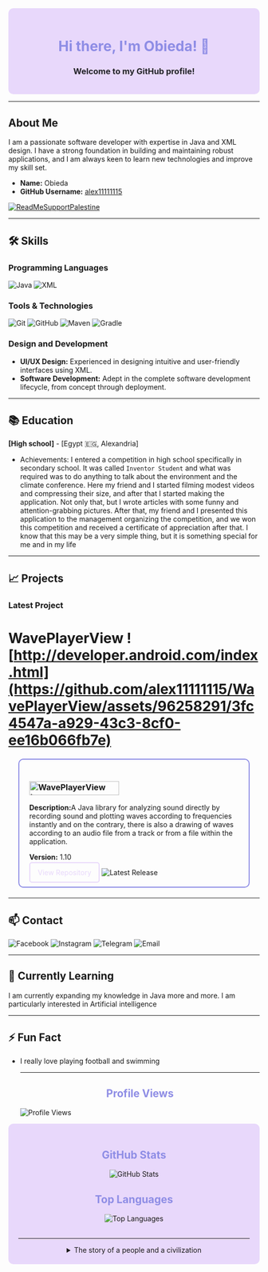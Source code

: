 <div align="center" style="background-color: #E8D8FB; padding: 20px; border-radius: 10px;">
  <h1 style="color: #8E8DE5;">Hi there, I'm Obieda! 👋</h1>
  <h3 style="color: #222327;">Welcome to my GitHub profile!</h3>
</div>

---

## About Me

I am a passionate software developer with expertise in Java and XML design. I have a strong foundation in building and maintaining robust applications, and I am always keen to learn new technologies and improve my skill set.

- **Name:** Obieda
- **GitHub Username:** [alex11111115](https://github.com/alex11111115)

[![ReadMeSupportPalestine](https://raw.githubusercontent.com/Safouene1/support-palestine-banner/master/banner-support.svg)](https://techforpalestine.org/learn-more)

---

## 🛠️ Skills

### Programming Languages
  <img src="https://img.shields.io/badge/Java-80%25-8e8de5?style=flat&logo=java&logoColor=white" alt="Java">   <img src="https://img.shields.io/badge/XML-95%25-8e8de5?style=flat&logo=xml&logoColor=white" alt="XML">

### Tools & Technologies
<div>
  <img src="https://img.shields.io/badge/Version_Control-Git-orange?style=for-the-badge&logo=git&logoColor=white" alt="Git">
  <img src="https://img.shields.io/badge/Version_Control-GitHub-orange?style=for-the-badge&logo=github&logoColor=white" alt="GitHub">
  <img src="https://img.shields.io/badge/Build_Tool-Maven-blue?style=for-the-badge&logo=apache-maven&logoColor=white" alt="Maven">
  <img src="https://img.shields.io/badge/Build_Tool-Gradle-blue?style=for-the-badge&logo=gradle&logoColor=white" alt="Gradle">
</div>

### Design and Development
- **UI/UX Design:** Experienced in designing intuitive and user-friendly interfaces using XML.
- **Software Development:** Adept in the complete software development lifecycle, from concept through deployment.

---

## 📚 Education

**[High school]**   - [Egypt 🇪🇬, Alexandria]  

<!--- Relevant coursework: List relevant courses or projects.-->
- Achievements: I entered a competition in high school specifically in secondary school. It was called ` Inventor Student ` and what was required was to do anything to talk about the environment and the climate conference. Here my friend and I started filming modest videos and compressing their size, and after that I started making the application. Not only that, but I wrote articles with some funny and attention-grabbing pictures. After that, my friend and I presented this application to the management organizing the competition, and we won this competition and received a certificate of appreciation after that. I know that this may be a very simple thing, but it is something special for me and in my life

---

## 📈 Projects

### Latest Project

# WavePlayerView ![http://developer.android.com/index.html](https://github.com/alex11111115/WavePlayerView/assets/96258291/3fc4547a-a929-43c3-8cf0-ee16b066fb7e)

<div style="border: 2px solid #8E8DE5; border-radius: 10px; padding: 20px; margin: 20px;">
  <h3 style="color: #8E8DE5;">
<a href="https://github.com/alex11111115/WavePlayerView">
  <img src="https://img.shields.io/badge/WavePlayerView-8E8DE5?style=flat&labelColor=E8D8FB&logo=data:image/svg+xml;base64,PHN2ZyB3aWR0aD0iMTAwIiBoZWlnaHQ9IjQwIiB2aWV3Qm94PSIwIDAgMTAwIDQwIiB4bWxucz0iaHR0cDovL3d3dy53My5vcmcvMjAwMC9zdmciPjxwb2x5bGluZSBwb2ludHM9IjAsMjAgMTAsMTAgMjAsMjAgMzAsMTAgNDAsMjAgNTAsMTAgNjAsMjAgNzAsMTAgODAsMjAgOTAsMTAgMTAwLDIwIiBzdHlsZT0iZmlsbDpub25lO3N0cm9rZTojOEU4REU1O3N0cm9rZS13aWR0aDoyIiAvPjxwb2x5bGluZSBwb2ludHM9IjAsMjUgMTAsMTUgMjAsMjUgMzAsMTUgNDAsMjUgNTAsMTUgNjAsMjUgNzAsMTUgODAsMjUgOTAsMTUgMTAwLDI1IiBzdHlsZT0iZmlsbDpub25lO3N0cm9rZTojOEU4REU1O3N0cm9rZS13aWR0aDoyIiAvPjwvc3ZnPg==" alt="WavePlayerView Logo" style="width: 180px; height: 28px; margin-right: 10px;">
  <span style="font-size: 12px; color: #8E8DE5;"></span>
</a>
</h3>
  <p><strong>Description:</strong>A Java library for analyzing sound directly by recording sound and plotting waves according to frequencies instantly and on the contrary, there is also a drawing of waves according to an audio file from a track or from a file within the application.</p>
  <p><strong>Version:</strong> 1.10</p>
  <a href="https://github.com/alex11111115/WavePlayerView" style="color: #E8D8FB; text-decoration: none; border: 2px solid #E8D8FB; padding: 10px 15px; border-radius: 5px;">View Repository</a>     <img src="https://img.shields.io/github/v/release/alex11111115/WavePlayerView?style=flat&color=8E8DE5" alt="Latest Release">
</div>

---

## 📫 Contact

<div>
  <a href="https://www.facebook.com/obeida.hussein.a/" style="text-decoration: none;">
    <img src="https://img.shields.io/badge/Facebook-1877F2?style=for-the-badge&logo=facebook&logoColor=white" alt="Facebook">
  </a>
  <a href="https://www.instagram.com/obeida.hussein.a/" style="text-decoration: none;">
    <img src="https://img.shields.io/badge/Instagram-E4405F?style=for-the-badge&logo=instagram&logoColor=white" alt="Instagram">
  </a>
  <a href="https://t.me/@obeida_hussein" style="text-decoration: none;">
    <img src="https://img.shields.io/badge/Telegram-2CA5E0?style=for-the-badge&logo=telegram&logoColor=white" alt="Telegram">
  </a>
  <a href="mailto:bodybody15151@gmail.com" style="text-decoration: none;">
    <img src="https://img.shields.io/badge/Email-D14836?style=for-the-badge&logo=gmail&logoColor=white" alt="Email">
  </a>
</div>

---

## 🌱 Currently Learning

I am currently expanding my knowledge in Java more and more. I am particularly interested in Artificial intelligence 

---


## ⚡ Fun Fact

- I really love playing football and swimming

  ---

  <h2 align="center" style="color: #8E8DE5;">Profile Views</h2>
  <img align="center" src="https://komarev.com/ghpvc/?username=alex11111115&style=flat&color=8E8DE5" alt="Profile Views">
</div>

<div align="center" style="background-color: #E8D8FB; padding: 20px; border-radius: 10px;">
  <h2 style="color: #8E8DE5;">GitHub Stats</h2>
  <img src="https://github-readme-stats.vercel.app/api?username=alex11111115&show_icons=true&theme=radical" alt="GitHub Stats">
  <br>
  <h2 style="color: #8E8DE5;">Top Languages</h2>
  <img src="https://github-readme-stats.vercel.app/api/top-langs/?username=alex11111115&layout=compact&theme=radical" alt="Top Languages">
  <br>
<br>

---

<details>
<summary>The story of a people and a civilization</summary>

~تاريخ فلسطين وحربها مع الكيان الصهيوني~

~قبل الاحتلال~
كانت *فلسطين* موطنًا لشعب *فلسطيني* متنوع وثري ثقافيًا لآلاف السنين. كان *الفلسطينيون* من خلفيات دينية ووثنية مختلفة، بما في ذلك *المسلمون* والمسيحيون واليهود والدروز. عاشوا بسلام ووئام نسبي لعدة قرون.

بدأ *اليهود الغربيون* في *ثمانينيات القرن التاسع عشر*، بتبني نظريات جديدة في استعمار الأراضي *الفلسطينية* تقوم على فكرة استبدال محاولات السيطرة المدنية أو السلمية بالسيطرة المسلحة.
وقد كان من أكبر المتبنين لهذه النظرية *الحركة الصهيونية العالمية* التي قالت: ` إن اليوم الذي نبني فيه كتيبة يهودية واحدة هو اليوم الذي ستقوم فيه دولتنا ` .

في أواسط 1880، قامت *الحركة الصهيونية* في *أوروبا* بتكوين مجموعة -*عشاق صهيون*- (المؤتمر الصهيوني الأول كان في بازل عام 1897). طالبت هذه الحركة *بإقامة دولة خاصة باليهود*، ورأى العديد من الصهاينة أن موقع هذه الدولة يجب أن يكون في مكان الدولة التاريخية اليهودية، المنطقة التي تعرف باسم *فلسطين*.
كانت *فلسطين* حينئذ جزءاً من الدولة العثمانية وتحظى بحكم محلي (ولاية)، وكانت المنطقة مأهولة *بالفلسطينيين* العرب بشكل رئيسي (ظل اليهود يشكلون نسبة أقل من 8% حتى عام 1920).

لاقى هذا المشروع *الصهيوني* غضباً شعبياً عم كل *فلسطين*، ورفضاً قاطعاً من كل الشخصيات السياسية آنذاك، كان من بينهم مفتي *القدس* أمين الحسيني وعز الدين القسام ولاحقاً عبد القادر الحسيني، وزعماء سياسيين ودينيين وعسكريين آخرين، وكانت هذه هي بدايات نشوء المقاومة الشعبية في فلسطين. فيما تباينت مواقف الشخصيات العربية والحكام العرب في تعاملهم مع هذا المشروع فمنهم من أيد *الفلسطينيين* في تحقيق مصيرهم ومنهم من التزم الصمت، ومنهم من مد يده لزعماء الحركة *الصهيونية* من أجل نيل رضى الحكومة *البريطانية*، مثل الأمير فيصل بن الحسين الذي التقى حاييم وايزمان رئيس *المنظمة الصهيونية العالمية*، وغيره.

أما بالنسبة *للدول الغربية* فقد رحبت بالمشروع *الصهيوني* في *فلسطين*، فتلقى المشروع دعماً مالياً وعسكرياً ولوجستياً من دول كبرى مثل *بريطانيا* و*الولايات المتحدة* و*فرنسا*. والتي رأت في كون الدولة *العبرية* التي يطمح *الصهاينة* لإنشائها في *فلسطين*، حماية لمصالحها في المنطقة.

*وعد بلفور*
لقد تبنت *إنجلترا* منذ بداية *القرن العشرين* سياسة إيجاد كيان *يهودي* سياسي في *فلسطين* قدروا أنه سيظل خاضعاً لنفوذهم ودائراً في فلكهم وبحاجة لحمايتهم ورعايتهم وسيكون في المستقبل مشغلة *للعرب* ينهك قواهم ويورثهم الهم الدائم يعرقل كل محاولة للوحدة فيما بينهم. وتوجت *بريطانيا* سياستها هذه بوعد بلفور الذي أطلقه وزير خارجيتها آنذاك.

كانت هناك مصالح مشتركة ذات بعد إستراتيجي، ففي الأساس كانت *بريطانيا* قلقة من هجرة *يهود روسيا* و*أوروبا الشرقية* الذين كانوا يتعرضون للاضطهاد. فوجدت أن لها مصلحة في توظيف هذه العملية في برنامج توسعها في *الشرق الأوسط*، فحولت قوافل المهاجرين إلى *فلسطين* بعد صدور الوعد، وقامت بتوفير الحماية لهم والمساعدة اللازمة. فما كان من وزير خارجية *إنجلترا* *آرثر جيمس بلفور* إلا أن أصدر وعداً باسم *ملك بريطانيا* لزعماء الحركة *الصهيونية* في 2 نوفمبر عام 1917 بتأسيس وطن قومي *لليهود* على أرض *فلسطين*.

لقي هذا الإعلان معارضة *العرب*، الذين خدعتهم *بريطانيا* عندما وعدتهم بالاستقلال إذا وقف *العرب* بجانبها ضد *العثمانيين*.

سيطر الجيش البريطاني في عام 1917 على فلسطين وشرق الأردن بمساعدة الثورة العربية بقيادة الشريف حسين (التي كانت تسعى إلى استقلال ووحدة *الولايات العربية* بناء على مراسلات *حسين-مكماهون*)، وتم تطبيق معاهدة *سايكس بيكو* وخضعت *الأردن* و*فلسطين* للانتداب *البريطاني*. وفي نفس العام، أرسل *آرثر جيمس بلفور*، وزير الخارجية *البريطاني* رسالة إلى *البارون ليونيب* و*ولتر دي روتشيلد*، يتعهد فيها بتأييد *بريطانيا* لإقامة وطن قومي *لليهود* في *فلسطين* مع ملاحظة أن لا يؤدي ذلك إلى المس بالحقوق المدنية والدينية لغير *اليهود* في *فلسطين*، وهو ما عرف فيما بعد بوعد *بلفور*.

~الثورة الفلسطينية الكبرى~
هي من أضخم الثورات الشعبية التي قام بها الشعب *الفلسطيني* ضد المستعمرين *الإنجليز* و*اليهود* المهاجرين إلى *فلسطين* في زمن *الانتداب البريطاني* على *فلسطين*، كثورة عام 1920، [1921] وثورة *البراق* عام 1929، وإضطرابات 1933. استمرت ثلاث سنين متواصلة ابتداءً من عام 1936 - 1939 اثر وفاة الشيخ *عز الدين القسام* على أيدي *الشرطة البريطانية* في *جنين*. أعلن بعدها الإضراب العام الذي ضم معظم المدن *العربية الفلسطينية*.

~قرار تقسيم فلسطين~

هو الاسم الذي أطلق على قرار قامت الجمعية العامة التابعة لهيئة *الأمم المتحدة# بالموافقة عليه في 29 نوفمبر 1947، وقضت بإنهاء الانتداب *البريطاني* على *فلسطين* وتقسيم أراضيه إلى 3 كيانات جديدة، أي تأسيس دولة *عربية* وأخرى *يهودية* على تراب *فلسطين* وأن تقع مدينتا *القدس* و*بيت لحم* في منطقة خاصة تحت *الوصاية الدولية*. كان هذا القرار المسمى رسميا بقرار الجمعية العامة رقم 181 من أول المحاولات لحل النزاع *العربي*/*اليهودي-الصهيوني* على أرض *فلسطين*.

تبادرت فكرة تقسيم *فلسطين* إلى دولتين *عربية* و*يهودية* مع تحديد منطقة دولية حول *القدس* في تقرير *لجنة بيل* من 1937 وتقرير #لجنة وودهد* من 1938، وصدر هذان التقريران عن لجنتين تم تعيينهما على يد *الحكومة البريطانية* لبحث *قضية فلسطين* إثر *الثورة الفلسطينية الكبرى* التي دارت بين السنوات 1933 و 1939.

بعد __الحرب العالمية الثانية__ وإقامة *هيئة الأمم المتحدة* بدلا *لعصبة الأمم*، طالبت *الأمم المتحدة* إعادة النظر في صكوك الانتداب التي منحتها عصبة *الأمم للإمبراطوريات الأوروبية*، واعتبرت حالة الانتداب *البريطاني* على *فلسطين* من أكثر القضايا تعقيدا وأهمية.

قامت الحركة *الصهيونية* خلال فترة *الانتداب البريطاني* على *فلسطين# وحتى بعد تأسيس *دولة فلسطين* بتنفيذ جملة من الأمور المخطط لها مسبقاً والتي كان الهدف منها ترحيل *الفلسطينيين* و*التطهير العرقي لفلسطين*، مثل استهداف قرى ومدن *فلسطينية# بهجمات *إرهابية* شنتها منظمات *الهاجاناه* و*الإرجون* و*الشتيرن* تم مناقشة هذه الأساليب المخطط لها مسبقاً من قبل عدة *مؤرخين تاريخيين* من أمثال *إيلان بابيه* و*بيني موريس* و*وليد خالدي*.

أدت هذه العمليات إلى استيلاء *اليهود* على ما يقارب 78% من مساحة *فلسطين التاريخية*، و*قتل* وتهجير 750 ألف إلى مليون *فلسطيني* قسريًا إلى دول الجوار وأجزاء أخرى من *فلسطين*. شكّل اللاجئون *الفلسطينيون* الذين خرجوا من المناطق التي قامت عليها *إسرائيل*، نواة جديدة *للقضية الفلسطينية*.

إذ نزح بين عام 1947 مرورًا بحرب 1948 حوالي 750000 *عربي فلسطيني* عن بلداتهم. بعد *نهاية الحرب* تقسمت منطقة الانتداب بين *إسرائيل* و*الأردن* و*مصر* حيث منحت *إسرائيل* الجنسية *الإسرائيلية* لمن بقي داخل حدودها فقط ورفضت عودة النازحين *العرب* من خارج هذه الحدود. أما *الأردن* فمنحت جنسيتها لسكان *الضفة الغربية* بما في ذلك اللاجئين إليها. أما سكان قطاع *غزة* واللاجئين إليها فبقوا دون مواطنة إذ رفضت *مصر* منحهم *الجنسية المصرية*. يشكل اللاجئون اليوم قرابة *نصف الشعب الفلسطيني* أي حوالي 6,4 مليون نسمة (2020).

~مجزرة دير ياسين~
دير ياسين قرية فلسطينية، تقع غربي القدس حدثت فيها مذبحة مروعة في 9 أبريل عام 1948 على يد العصابتين الصهيونيتين: *الإرجون* و*الشتيرن*. أي بعد أسبوعين من توقيع معاهدة سلام طلبها رؤساء المستوطنات اليهودية المجاورة ووافق عليها أهالي قرية دير ياسين. وراح ضحية هذه المذبحة أعداد كبيرة من السكان لهذه القرية من الأطفال، وكبار السن والنساء والشباب. عدد من ذهب ضحية هذه المذبحة مختلف عليه، إذ تذكر المصادر العربية والفلسطينية أن ما بين 250 إلى 360 ضحية تم قتلها، بينما تذكر المصادر الغربية أن العدد لم يتجاوز 107 قتلى.

كانت مذبحة دير ياسين عاملاً مهمّاً في الهجرة الفلسطينية إلى مناطق أُخرى من فلسطين والبلدان العربية المجاورة لما سببته المذبحة من حالة رعب عند المدنيين. وأضافت المذبحة حِقداً إضافياً على الحقد الموجود أصلاً بين العرب والإسرائيليين.

~الاحتلال~
بعد انتهاء الحرب العالمية الثانية عام 1945، تصاعدت حدّة هجمات العصابات الصهيونية على القوات البريطانية في فلسطين، مما حدا ببريطانيا إلى إحالة المشكلة الفلسطينية إلى الأمم المتحدة، وفي 28 ابريل بدأت جلسة الجمعية العامة التابعة للأمم المتحدة بخصوص قضية فلسطين، واختتمت أعمال الجلسات في 15 مايو 1947 بقرار تأليف (UNSCOP) لجنة الأمم المتحدة الخاصة بفلسطين، وهي لجنة مؤلفة من 11 عضوا، نشرت هذه اللجنة تقريرها في 8 سبتمبر الذي أيد معظم أفرادها حل التقسيم، بينما أوصى الأعضاء الباقون بحل فيدرالي، فرفضت الهيئة العربية العليا اقتراح التقسيم أما الوكالة اليهودية فأعلنت قبولها بالتقسيم، ووافق كل من الولايات الأمريكية المتحدة والاتحاد السوفييتي على التقسيم على التوالي، وأعلنت الحكومة البريطانية في 29 أكتوبر عن عزمها على مغادرة فلسطين في غضون ستة أشهر إذا لم يتم التوصل إلى حل يقبله العرب والصهيونيون.

وفي الفترة التي تلت ذلك، تصاعدت وتيرة العمليات العسكرية من جميع الأطراف، وكانت لدى الصهاينة خطط مدروسة قامت بتطبيقها وكانت تسيطر على كل منطقة تنسحب منها القوات البريطانية، في حين كان العرب في حالة تأزم عسكري بسبب التأخر في القيام بإجراءات فعالة لبناء قوة عربية نظامية تدافع عن فلسطين، ونجحت القوات الصهيونية باحتلال مساحات تفوق ما حصلت عليه في قرار التقسيم، وخرجت أعداد كبيرة من الفلسطينيين من مدنهم وقراهم بسبب المعارك أو بسبب الخوف من المذابح التي سمعوا بها.

وفي 13 مايو وجه حاييم وايزمان رسالة إلى الرئيس الأمريكي ترومان يطلب فيها منه الإيفاء بوعده الاعتراف بدولة يهودية، وأعلن عن قيام دولة إسرائيل في تل أبيب بتاريخ 14 مايو الساعة الرابعة بعد الظهر، وغادر المندوب السامي البريطاني مقره الرسمي في القدس متوجها إلى بريطانيا، وفي أول دقائق من 15 مايو انتهى الانتداب البريطاني على فلسطين وأصبح الإعلان عن قيام دولة إسرائيل نافذ المفعول، واعترفت الولايات الأمريكية المتحدة بدولة إسرائيل بعد ذلك بعشرة دقائق، ولكن القتال استمر ولكن هذه الآن أصبحت الحرب بين دولة إسرائيل والدول العربية المجاورة.

مع نهاية الحرب كانت إسرائيل قد أصبحت واقعا، وسيطرت على مساحات تفوق ما نص عليه قرار تقسيم فلسطين، واحتلت من فلسطين (حسب تقسيم الانتداب البريطاني) كامل السهل الساحلي باستثناء قطاع غزة الذي سيطر عليه المصريون، كما قامت على كامل النقب والجليل وشمال فلسطين، وأصبحت مناطق القدس الشرقية والضفة الغربية جزءا من المملكة الأردنية الهاشمية. وبدأ تاريخ جبهة أعرض من الصراع مع الدول العربية.

~حرب 1948 (النكبه)~
كانت القيادات الصهيونية قد شرعت في إعداد خطط عسكرية تفصيلية منذ مطلع عام 1945 توقعا للمواجهة المقبلة، وفي مايو 1946 رسمت الهاجاناه خطة سميت بخطة مايو 1946 فيما بعد، كانت السياسة العامة لهذه الخطة تقضي بما يسمى «الإجراءات المضادة».

حققت الجيوش العربية عند فلسطين دخولها بعد 15 مايو 1948 انتصارات معتبرة، حققت القوات المصرية نجاحات ملموسة في القطاع الجنوبي، كذلك القوات الأردنية والعراقية في جبهة القدس وشمال الضفة الغربية. أحدثت تلك العمليات حرجاً للقوات الصهيونية سرعان ما أزيلت آثاره بقرار مجلس الأمن في 22 مايو 1948 بوقف إطلاق النار مدة 36 ساعة، ورفضت الدول العربية ذلك القرار في حينه، فمارست الولايات المتحدة وبريطانيا ضغوطاً مشددة مصحوبة بتهديدات للحكومات العربية. وتقدم الوفد البريطاني في مجلس الأمن بطلب جديد لوقف القتال مدة أربعة أسابيع، وضبط تدفق المتطوعين والسلاح إلى فلسطين إبان تلك الفترة. وفي 2 يونيو أبلغت الدول العربية مجلس الأمن موافقتها على ذلك القرار، وتوقف القتال بالفعل في 11 يونيو وعرفت تلك الفترة بالهدنة الأولى.

إلا أن الإرادة المتزعزعة للحكام العرب في تلك الأيام وعدم التنسيق بين الجيوش العربية رغم تقديمها التضحيات، والدعم والتدريب الذي نالته العصابات الصهيونية على يد بريطانيا منذ الحرب العالمية الثانية، بالإضافة إلى تفوق الإسرائيليين بالعدد، كل هذا أدى إلى هزيمة الجيوش العربية وسقوط أكثر من 78% من أرض فلسطين بيد الدولة العبرية، أي أكثر من المساحة المخصصة لها في التقسيم عام 1947 حيث أعطى لليهود 55% من أرض فلسطين.

~هدنة 1949~
بعد الانتهاء من حرب 1948، تم التوقيع على اتفاقيات رودس التي فرضت الهدنة بين إسرائيل وكل من مصر وسوريا والأردن ولبنان. ووقعت كل دولة على الاتفاق بشكل منفصل، ماعدا العراق  وتم بموجب هذه الاتفاقيات رسم الخط الأخضر الذي تم تحديده رسميا كخط وقف إطلاق النار، ولكنه أصبح بالفعل حدودا بين دولة إسرائيل الحديثة آنذاك والدول العربية المجاورة. بقيت داخل الخط الأخضر، أي في إسرائيل، عدد من البلدات والمدن العربية الفلسطينية والمدن المختلطة التي يسكنها يهود وعرب. كذلك بقي داخل الخط الأخضر الجزء الغربي من مدينة القدس إذ مر الخط الأخضر وسط المدينة.

أدى رسم الخط الأخضر على أرض الواقع إلى تقسيم فلسطين إلى ثلاث أجزاء، إسرائيل (وهو الجزء الأكبر يشكل ما نسبته 78% من مساحة فلسطين) والضفة الغربية (التي ألحقت بالأردن لاحقا) وقطاع غزة (الذي ضمته مصر)، حيث يشكل الأخيران ما نسبته 22% من مساحة فلسطين التاريخية، قامت إسرائيل باحتلالهما لاحقا في عام 1967.

~حرب 1956~
يطلق عليها في العالم العربي (العدوان الثلاثي) وفي الإعلام الغربي (أزمة السويس) وفي الإعلام الإسرائيلي (حرب سيناء)، حرب وقعت أحداثها في مصر وقطاع غزة في 1956 وكانت الدول التي اعتدت عليها هي فرنسا وإسرائيل وبريطانيا على أثر قيام جمال عبد الناصر بتأميم قناة السويس. تعرف أيضا هذه الحرب بحرب 1956. دام احتلال إسرائيل لقطاع غزة فيها عدة أشهر استمر حتى 1957.

~حرب 1967~
في 13 نوفمبر/تشرين الثاني 1966 قامت إسرائيل بإغارة عسكرية على قرية السموع الأردنية بحجة تدمير قواعد الفلسطينيين، ومع بداية عام 1967 وجهت إسرائيل الاتهام لسوريا بتشجيع أعمال الفدائيين داخل فلسطين، وحدث اشتباك بين الطيران الإسرائيلي والسوري في 7 أبريل/نيسان 1967، أعلنت بعده إسرائيل في 12 مايو/أيار 1967 أنها ستشن حرباً على سوريا لإسقاط نظام الحكم وقامت باستدعاء الجزء الأكبر من قواتها الاحتياطية.

الأمر الذي دفع مصر إلى اتخاذ إجراءات استثنائية لارتباطها مع سوريا باتفاقية دفاع مشترك، فتم إعلان حالة الطوارئ القصوى وإعلان التعبئة العامة بالقوات المسلحة المصرية، وبدأت القيادة المصرية حشد قواتها في سيناء استعداداً لتنفيذ خطة القاهر الدفاعية.

طلبت مصر في 16 مايو/أيار 1967 سحب قوات الطوارئ الدولية الموجودة على الحدود الشرقية، وأعلن الرئيس جمال عبد الناصر في 23 مايو/أيار 1967 قراره بإغلاق مضايق تيران (خليج العقبة) أمام الملاحة الإسرائيلية، تذرعت إسرائيل بأزمة غلق المضايق وأعلنت في 29 مايو/أيار أن التدخل في حرية الملاحة في خليج العقبة يعتبر عدواناً ضد إسرائيل وأعلنت تعبئة الاحتياطي ورفعت درجة استعداد الجيش الإسرائيلي.

خلال تلك الفترة كان قد مضى على خوض القوات المسلحة المصرية لمعاركها بحرب اليمن خمس سنوات والتي شاركت بعملياتها ثلث القوات البرية بدعم من القوات الجوية والبحرية مما ترتب عليه خسائر متزايدة في الأفراد والمعدات وانخفاض مستوى التدريب والحالة الفنية للأسلحة مما أثر على الكفاءة القتالية للقوات، وذلك في وقت عانى فيه الجيش المصري من تشتت في القيادة وتوزيع المهام، وسوء التنسيق بين الأفرع المختلفة والإدارات وأحادية اتخاذ القرار. في 5 يونيو/حزيران 1967 شنت إسرائيل هجومها ضد القوات المصرية في سيناء، وضد القوات الأردنية للاستيلاء على الضفة الغربية، وضد القوات السورية للاستيلاء على هضبة الجولان، وكان رأس حربة هذا الهجوم سلاح الطيران الإسرائيلي المتفوق على الطيران العربي في ذلك الوقت كماً ونوعاً، فقامت بقصف المطارات المصرية لمنع أي طلعات جوية مصرية. أعقب ذلك اجتياح بري لسيناء وقطاع غزة من قبل الجيش الإسرائيلي. وعلى الجبهة الأردنية وجهت الطائرات الإسرائيلية ضربتها ضد القوات الجوية الأردنية ومطاراتها واجتاحت برياً الضفة الغربية والقدس الشرقية.

وبنفس الأسلوب أجهض الطيران الإسرائيلي الطلعات الجوية السورية واحتلت هضبة الجولان.

واصلت السلطات الإسرائيلية سياسة التمييز والقمع ضد الفلسطينيين في الأراضي المحتلة. كما بدأت في بناء المستوطنات الإسرائيلية في الضفة الغربية وقطاع غزة، والتي تعتبر غير قانونية بموجب القانون الدولي.

عانى الفلسطينيون في الأراضي المحتلة من انتهاكات جسيمة لحقوق الإنسان، بما في ذلك الاعتقال التعسفي والتعذيب والقتل خارج نطاق القضاء. كما واجهوا قيودًا صارمة على حريتهم في التنقل والتعبير والتجمع.

~حرب الاستنزاف~
حرب الاستنزاف هي حرب استمرت ثلاث سنوات ونصف السنة، شنتها القوات المصرية على القوات الإسرائيلية في سيناء عقب هزيمة حرب 1967.

قامت الحرب على أساس استنزاف قدرات الجيش الإسرائيلي وليس على أساس المواجهة المباشرة ومنعه من الوصول إلى غرب القناة.

تضمنت الحرب ثلاث مراحل رئيسية هي مرحلة الصمود، ثم مرحلة المواجهة والدفاع، وأخيرا مرحلة الردع والحسم. نجحت مصر خلال تلك الفترة في استكمال بناء منظومة الدفاع الجوى المصري، وتحريك حائط صواريخ الدفاع الجوى إلى قرب حافة الضفة الغربية للقناة، وتنفيذ عدة عمليات لعبور الشاطئ الشرقي للقناة داخل عمق سيناء، كما أعادت بناء قواتها الجوية، وأعادت تنظيم وتدريب القوات المسلحة.

خلال عمليات تلك الفترة استشهد الفريق عبد المنعم رياض رئيس أركان حرب القوات المصرية وهو على الخطوط الأمامية للجبهة في موقع المعدية رقم 6 بمنطقة الإسماعيلية أثناء معارك المدفعية يوم 9 مارس/آذار 1969.


~مبادرة روجرز~
في 5 يونيو/حزيران 1970 قدمت الولايات المتحدة الأمريكية مبادرةً عن طريق وزير خارجيتها وليام روجرز لإيقاف النيران لمدة 90 يوماً بين مصر وإسرائيل وأن يدخل الطرفان في مفاوضات جديدة لتنفيذ القرار 242.

استجاب الطرفان لإيقاف النيران في 8 أغسطس/آب 1970 إلا أن إسرائيل لم تفِ بالشق الثاني، وتم تمديد وقف إطلاق النار لثلاثة أشهر أخرى تنتهي في 4 فبراير/شباط 1971 ثم مددت لشهر واحد ينتهي في 7 مارس/آذار 1971، وبعدها أعلنت مصر رفضها تمديد وقف إطلاق النار مرة أخرى مع استمرار حالة اللاسلم واللاحرب.

وفي هذه الفترة أيضًا نشطت أعمال المقاومة الفلسطينية في الداخل والخارج مما زاد من الآمال العربية في الخلاص.

~ التخطيط لحرب اكتوبر 1973 ~

*قررت مصر وسوريا التخطيط والتجهيز لاسترجاع حقوقهما وأراضيهما المحتلة بالقوة للأسباب التالية:*
التعنت الإسرائيلي في حل الأزمة وإرجاع الأراضي المغتصبة بالطرق السلمية.

رفض إسرائيل لمبادرة روجرزفي عام 1970 المقدمة من الولايات المتحدة الأمريكية.

المماطلة في تنفيذ قرار مجلس الأمن 242.

قرر الرئيس السادات استخدام القوة في استرداد الأراضي المحتلة، بالرغم من عدم وجود أي خطة لاستخدام القوة في عهد الرئيس جمال عبد الناصر.

اعتمد السادات في خطته على المخابرات العامة المصرية والمخابرات السورية في التخطيط للحرب وخداع أجهزة الأمن والاستخبارات الإسرائيلية، والهجوم بشكل مفاجئ على إسرائيل من قبل مصر وسوريا،.

حيث اتفقتا على هجوم موحد مفاجئ في يوم عيد الغفران اليهودي؛ حيث هاجمت القوات السورية القوات الإسرائيلية في مرتفعات الجولان، كما هاجم الجيش المصري قواتها الممتدة على طول قناة السويس وفي عمق شبه جزيرة سيناء.

~حرب اكتوبر 1973~
جاء الهجوم في 6 أكتوبر 1973، وقد حدد الجيشان المصري والسوري موعد الهجوم في الساعة الثانية بعد الظهر.

وافق يوم حرب أكتوبر في تلك السنة عيد الغفران اليهودي، ونظرًا لأهمية هذا العيد اليهودي تتعطل أغلبية الخدمات الجماهيرية الإسرائيلية بما في ذلك وسائل الإعلام ووسائل النقل الجوي والبحري.

كما وافق هذا التاريخ العاشر من رمضان، حيث يصوم المسلمون ومن وجهة نظر الإسرائيليين هو وقت غير مناسب للهجوم والحرب.

**الهجوم السوري**
بدأت القوات السورية الهجوم وانطلقت قذائف المدافع في الجولان في الوقت المحدد، واندفعت الآلاف من القوات البرية السورية إلى داخل مرتفعات الجولان تساندها قوة كبيرة من الدبابات على الجبهة السورية، وفي نفس الوقت كان طيران سلاح الجو السوري يقصف المواقع الإسرائيلية، وقد تمكن الجيش السوري من تحرير مدينة القنيطرة الرئيسية وجبل الشيخ في معارك كبدت القوات السورية فيها الإسرائيليين خسائر فادحة لم يعتادوا عليها خلال حروبهم السابقة مع المسلمين.

**الهجوم المصري في حرب أكتوبر**
بدأت الحرب في مصر في الساعة الثانية بعد الظهر بأول ضربة جوية من سلاح الجو المصري باتجاه الجيش الإسرائيلي، وقد نفذت 220 طائرة حربية مصرية الضربة الجوية على الأهداف الإسرائيلية شرقي القناة، عبرت الطائرات على ارتفاعات منخفضة للغاية؛ لتفادي الرادارات الإسرائيلية، وقد استهدفت المطارات ومراكز القيادة ومحطات الرادار والإعاقة الإلكترونية وبطاريات الدفاع الجوي وتجمعات الأفراد والمدرعات والدبابات والمدفعية والنقاط الحصينة في خط بارليف ومصافي النفط ومخازن الذخيرة، وقد حققت 95٪ من أهدافها الموضوعة

بعد عبور الطائرات المصرية بخمس دقائق بدأتِ المدفعية المصرية قصف التحصينات والأهداف الإسرائيلية الواقعة شرق القناة بشكلٍ مكثف؛ تحضيرًا وتأمينًا لعبور الجنود المشاة. وبدأ المهندسون في تعطيل الأنابيب التي تنقل السائل المشتعل المستخدم في إشعال سطح مياه القناة، في الوقت نفسه فتح ثغرات في الساتر الترابى باستخدام خراطيم مياه شديدة الدفع.

في تمام الساعة 20:30 اكتمل بناء أول جسرٍ ثقيلٍ، وفي تمام الساعة 22:30 اكتمل بناء سبع جسورٍ أخرى وبدأت الدبابات والأسلحة الثقيلة تتدفق نحو الشرق مستخدمةً الجسورَ السبعَ وإحدى وثلاثين معدية.

في تمام 18:30 بدأت مشاة في عبور القناة بعبور ألف ضابط وثلاثين ألف جندي من خمس فرق مشاه عبروا القناة، حتى عبر القناة 8,000 من الجنود المصريين، ثم توالت موجتا العبور الثانية والثالثة ليصل عدد القوات المصرية على الضفة الشرقية بحلول الليل إلى 60,000 جندي.

**نهاية حرب اكتوبر**
في يوم 24 من أكتوبر صدر قرار بوقف إطلاق النار، طبقًا لقرار مجلس الأمن رقم 339، كما أصدر مجلس الأمن قراره رقم 340 الذي قضى بإنشاء قوة طوارئ دولية لمراقبة تنفيذ وقف إطلاق النار، إلا أن القوات الإسرائيلية استمرت في عملياتها خلال أيام 25 و26 و27 أكتوبر/تشرين الأول ولم يتوقفِ القتال فعليًا حتى يوم 28 أكتوبر حين تقرر عقد مباحثات الكيلو 101 بين الطرفين برعاية الولايات المتحدة الأمريكية.

انتهت الحرب رسميًا بالتوقيع على اتفاقية فك الاشتباك في 31 مايو 1974 حيث وافقت إسرائيل على إعادة مدينة القنيطرة لسوريا وضفة قناة السويس الشرقية لمصر مقابل إبعاد القوات المصرية والسورية من خط الهدنة وتأسيس قوة خاصة للأمم المتحدة لمراقبة تحقيق الاتفاقية.

وببداية الحرب وحتى انتهائها قدمت القوات المسلحة المصرية أعظم صور البسالة والإقدام في معارك متتالية خاضتها ضد إسرائيل بدأتها بعبور القنال وهدم الأسطورة الكاذبة التي روج لها الجيش الإسرائيلي وهو خط بارليف مرورًا بمعارك ضارية في منطقة شرق القناة، وفي مدينتي السويس والإسماعيلية غرب القناة.

توالت المفاوضات بين الطرفين التي باءت بالفشل، حتى جاءت معاهدة السلام بعد سنوات 1979، ورجوع الأراضي المصرية إليها عام 1982 إلا منطقة طابا التي رجعت بالكامل إلى السيادة المصرية في عام 1989.

~انتفاضة الحجارة 1987~
ساهمت منظمة التحرير الفلسطينية مع غيرها من فصائل المقاومة الأخرى في انتفاضة 1987 التي أعادت القضية الفلسطينية إلى الأجندة العالمية من جديد بعد سنوات من الإهمال السياسي. وكان من أهم نتائج هذه الانتفاضة إضافة إلى الخسائر المادية التي ألحقتها بإسرائيل أن أزالت الخوف من صدور الشباب الفلسطيني وأعادت خيار المقاومة المسلحة إلى صدارة الحلول المطروحة لحل المشكلة الفلسطينية.

إرهاصات تلك الانتفاضة كانت كثيرة ومتراكمة، لكن شرارة الانطلاق كانت في 8 ديسمبر 1987 حينما أقدمت آلية عسكرية إسرائيلية على دهس مجموعة من العمال الفلسطينيين أمام حاجر بيت حانون (إيرز) بصورة متعمدة، فاستشهد اثر هذا الحادث 5 وأصيب 7، جميعهم من مخيم جباليا للاجئين (أكثر مخيمات غزة ازدحاما بالسكان)، فكانت ثورة الغضب التي سرعان ما انتشرت في جميع أنحاء قطاع غزة، خصوصا في اليوم التالي، عقب تشييع جثامين الشهداء، وما هي إلا ساعات حتى امتدت الشرارة إلى مدن ومخيمات الضفة الغربية، فخرجت المظاهرات الغاضبة من كل مكان، وسط ذهول وصدمة سيطرت على إسرائيل، فاضطر رئيس وزرائها في ذلك الحين إسحاق شامير لقطع زيارة خارجية كان يقوم بها، لكي يقف على حقيقة ما يجري، والتطور الكبير الذي لم يكن في الحسبان.

ورغم أن الثورة التي أشعلها الفلسطينيين كانت شعبية، ولم يُستخدم فيها السلاح، إلا أن الجيش الإسرائيلي تعامل معها بكل قسوة، وأصدر قادته الأوامر بوقفها بكل الطرق الممكنة، فبدأت الطائرات بإلقاء القنابل الدخانية والمسيلة للدموع لتفريق عشرات الآلاف من المتظاهرين، فيما أطلق الجنود العنان لرشاشاتهم التي حصدت الكثير وأوقعت العشرات بين قتيل وجريح في الأيام الأولى من تلك الهبّة التي حملت فيما بعد اسم «انتفاضة».

ومن ضمن الصور التي غيرت صورة الفلسطينيين في الوعي الإنساني وجعلت قضيتهم بالفعل على رأس القضايا السياسية والأخلاقية، الصور التي التقطت في الأسابيع الأولى من الانتفاضة. والسبب الجوهري في بقاء وتأثير هذه الصورة هو أنها أعادت تركيب وبناء المفاهيم حول المقاومة الفلسطينية. فعلى عكس الخمسينيات والستينات والسبعينات من القرن الفائت، والتي كانت المقاومة الفلسطينية فيها مرتبطة بالخطف والتفجيرات والعمليات المسلحة، كانت الانتفاضة الأولى حركة مقاومة يقودها أطفال المدارس والشباب بالحجارة. وبدون دعم أو تحريض إقليمي أو دولي، وبدون حافز أو محرك غير الحرية من الاحتلال. ويظهر الشباب في الصورة وهم يواجهون القوات الإسرائيلية في أرض معركة مكشوفة، من دون الاحتماء بالشوارع الجانبية وليس معهم أي شيء سوى حجارة الشارع والعلم الفلسطيني.

استمرت انتفاضة الحجارة عدة سنوات، حيث أن بداية تلك الانتفاضة لم يقررها أحد، لكن نهايتها كانت بقرار سياسي، إذ أصبح 13 سبتمبر 1993 آخر أيامها، حينما وقعت اتفاقية إعلان المبادئ في العاصمة النرويجية أوسلو بين منظمة التحرير الفلسطينية والدولة العبرية أو مايطلق عليه اتفاق أوسلو، وعادت بعدها طلائع القوات الفلسطينية إلى غزة والضفة الغربية. وبدأت مرحلة جديدة في تاريخ الشعب الفلسطيني، مرحلة أخذ فيه الصراع منحى جديدا، لكن الثورات لم تتوقف، فشهد العام 1996 ما سمي بـ«هبّة النفق» اثر إقدام السلطات الإسرائيلية على فتح نفق أسفل المسجد الأقصى، قبل أن تندلع بعد ذلك بأربع سنوات انتفاضة أخرى أطلق عليها انتفاضة الأقصى.

~مناشدة الدول للتدخل~
لقد ناشد الفلسطينيون المجتمع الدولي مرارًا وتكرارًا التدخل لوقف انتهاكات إسرائيل لحقوق الإنسان وإنهاء احتلالها للأراضي الفلسطينية. ومع ذلك، لم يتم اتخاذ أي إجراء ملموس حتى الآن لمعالجة هذه الأزمة الإنسانية.

في عام 2020، أصدرت محكمة العدل الدولية رأيًا استشاريًا خلص إلى أن الاحتلال الإسرائيلي للأراضي الفلسطينية غير قانوني. ودعت المحكمة إسرائيل إلى إنهاء احتلالها وإزالة المستوطنات الإسرائيلية. ومع ذلك، تجاهلت إسرائيل هذا الرأي الاستشاري وواصلت احتلالها للأراضي الفلسطينية.

~انتفاضة الأقصى 2000~
اندلعت انتفاضة الأقصى في سبتمبر 2000 عقب الزيارة التي قام بها أرييل شارون المتورط في مجازر عدة بحق الشعب الفلسطيني من أشهرها مجزرة صبرا وشاتيلا 1982. وشاركت مختلف فصائل المقاومة الفلسطينية في هذه الانتفاضة وكبدت إسرائيل خسائر بشرية ومادية موجعة. واتهمت الحكومة الإسرائيلية أحد فصائل المنظمة (حركة فتح) وكتائب شهداء الأقصى التابعة لها بالإرهاب كما وصفتها الإدارة الأميركية بالشيء نفسه ووضعتها على قائمة المنظمات الإرهابية المطلوب محاربتها وتفكيكها، الأمر الذي وضع المنظمة نفسها بين مطرقة الضربات الإسرائيلية وسندان الضغوط الأميركية.

~معركة جنين 2002~
هي اسم يطلق على عملية التوغل التي قام بها الجيش الإسرائيلي في مخيم جنين (ضمن حملة اجتياح شاملة للضفة الغربية) في الفترة من 3 إلى 12 أبريل 2002 واستمرت نحو 10 أيام، قالت إسرائيل بأنها بهدف القضاء على المجموعات الفلسطينية المسلحة في المخيم. الاجتياح أعقب عملية تفجير في فندق في مدينة نتانيا. دارت معارك شرسة خلال الاجتياح. أدى الاجتياح إلى وقوع 52 قتيلاً فلسطينياً (بينهم 22 من المدنيين بحسب منظمة مراقبة حقوق الإنسان). اعترف الجانب الإسرائيلي بمقتل 23 من جنوده.

~مجزرة غزة 2008~
هي عملية تشنها قوات الاحتلال الإسرائيلي على قطاع غزة منذ يوم 27 ديسمبر 2008م كما تقول ردا على إطلاق صواريخ «قسام» على يد عناصر من منظمتي حماس والجهاد الإسلامي الفلسطينيتين. تعدّ هذه العملية أكبر مذبحة يتم ارتكابها من قبل الجيش الإسرائيلي ضد الفلسطينيين منذ حرب 67، بدأت هذه العملية يوم السبت الموافق 27 ديسمبر 2008 في ساعة الذروة وبلغ عدد الضحايا من الفلسطينيين خلال 22 يوماً 1305 قتيل وأكثر من 5400 جريح من بينهم ما نسبته 46% من الأطفال والنساء.

~الجرائم التي تفعلها إسرائيل في حق الشعب الفلسطيني~
ارتكبت إسرائيل العديد من الجرائم في حق الشعب الفلسطيني، بما في ذلك:

* عمليات القتل خارج نطاق القضاء والاعتقالات التعسفية والتعذيب.
* الاستيلاء على الأراضي الفلسطينية وبناء المستوطنات الإسرائيلية.
* هدم المنازل الفلسطينية وتهجير سكانها.
* حرمان الفلسطينيين من حقوقهم السياسية والمدنية الأساسية.
* فرض قيود صارمة على حرية الفلسطينيين في التنقل والتعبير والتجمع.

~القوانين الدولية التي اخترقتها إسرائيل~
اخترقت إسرائيل العديد من القوانين الدولية في احتلالها للأراضي الفلسطينية، بما في ذلك:

* ميثاق الأمم المتحدة، الذي يحظر استخدام القوة أو التهديد باستخدام القوة ضد سلامة أراضي أو الاستقلال السياسي لأي دولة.
* اتفاقية جنيف الرابعة، التي تحظر النقل الجماعي أو الفردي للأشخاص المحميين من الأراضي المحتلة إلى أراضي قوة الاحتلال.
* العهد الدولي الخاص بالحقوق المدنية والسياسية، الذي يضمن الحق في الحياة والحرية والأمن الشخصي وحرية التنقل والتعبير والتجمع.

~عدم محاسبة إسرائيل~

لم تتم محاسبة إسرائيل على انتهاكاتها لحقوق الإنسان وجرائم الحرب التي ارتكبتها بحق الشعب الفلسطيني. وذلك بسبب الدعم السياسي والعسكري الذي تتلقاه إسرائيل من الولايات المتحدة ودول غربية أخرى، و ضعف المجتمع الدولي في التعامل مع القضية الفلسطينية، و الانقسام الفلسطيني الداخلي.

كما أن إسرائيل تتمتع بمكانة خاصة داخل الأمم المتحدة، والتي تمنع من اتخاذ أي إجراءات ضدها. وهذا يمنح إسرائيل حصانة فعالة من العقاب، ويسمح لها بمواصلة انتهاكاتها لحقوق الإنسان دون خوف من العواقب.

~مناشدة الدول للتدخل لوقف الكيان الصهيوني~

ندعو جميع الدول إلى التدخل لوقف الكيان الصهيوني عن جرائمه بحق الشعب الفلسطيني. ويمكن للدول اتخاذ العديد من الإجراءات لوقف هذه الجرائم، منها:

* فرض عقوبات اقتصادية على إسرائيل.
* سحب الاستثمارات من الشركات الإسرائيلية.
* مقاطعة المنتجات الإسرائيلية.
* دعم القضية الفلسطينية في المحافل الدولية.
* الضغط على إسرائيل لوقف الاستيطان ورفع الحصار عن قطاع غزة.

</details>
